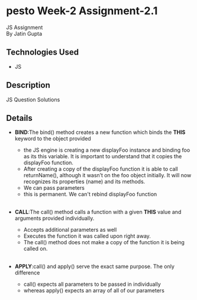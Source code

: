 # pesto Week-2 Assignment-2.1
JS Assignment <br />
By Jatin Gupta

## Technologies Used
- JS

## Description
JS Question Solutions

## Details

- **BIND**:The bind() method creates a new function which binds the **THIS** keyword to the object provided
    - the JS engine is creating a new displayFoo instance and binding foo as its this variable. It is important to understand that it copies the displayFoo function.
    - After creating a copy of the displayFoo function it is able to call returnName(), although it wasn’t on the foo object initially. It will now recognizes its properties (name) and its methods.
    - We can pass parameters
    - this is permanent. We can't rebind displayFoo function<br /><br />

- **CALL**:The call() method calls a function with a given **THIS** value and arguments provided individually.
    - Accepts additional parameters as well
    - Executes the function it was called upon right away.
    - The call() method does not make a copy of the function it is being called on.<br /><br />

- **APPLY**:call() and apply() serve the exact same purpose. The only difference  
    - call() expects all parameters to be passed in individually
    - whereas apply() expects an array of all of our parameters



